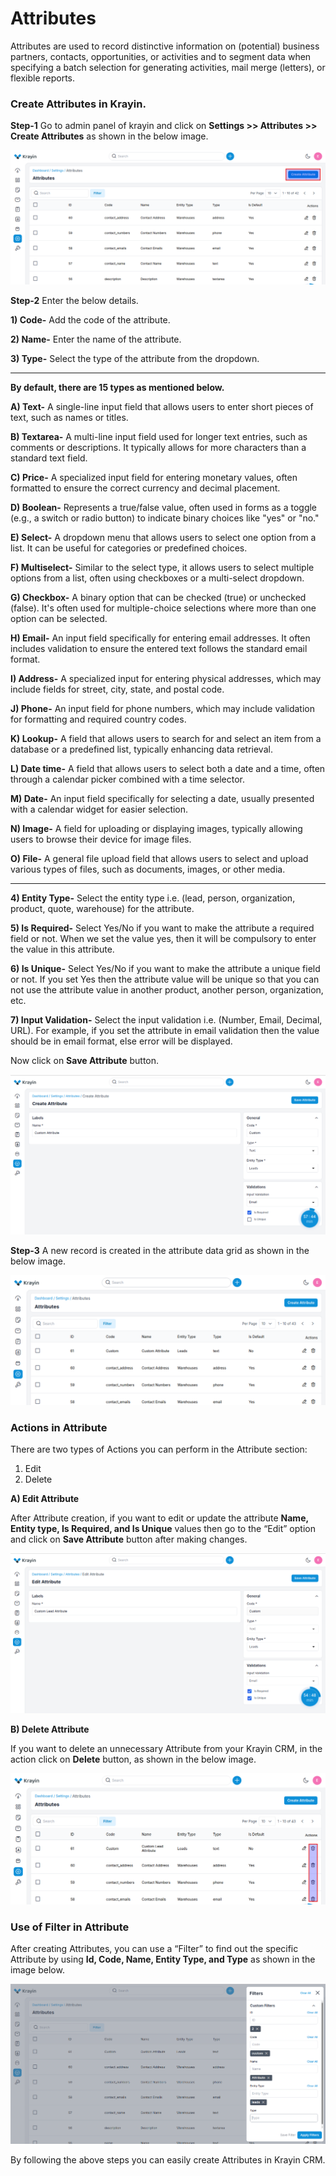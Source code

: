 # Attributes

Attributes are used to record distinctive information on (potential) business partners, contacts, opportunities, or activities and to segment data when specifying a batch selection for generating activities, mail merge (letters), or flexible reports.

### Create Attributes in Krayin.

**Step-1** Go to admin panel of krayin and click on **Settings >> Attributes >> Create Attributes** as shown in the below image.

![Attributes](../../assets/2.0/images/setting/attribute.png)

**Step-2** Enter the below details.

**1) Code-** Add the code of the attribute.

**2) Name-** Enter the name of the attribute.

**3) Type-** Select the type of the attribute from the dropdown.

-------------------------------------------------------------------------------------------------------------
**By default, there are 15 types as mentioned below.**

**A) Text-** A single-line input field that allows users to enter short pieces of text, such as names or titles.

**B) Textarea-** A multi-line input field used for longer text entries, such as comments or descriptions. It typically allows for more characters than a standard text field.

**C) Price-** A specialized input field for entering monetary values, often formatted to ensure the correct currency and decimal placement.

**D) Boolean-** Represents a true/false value, often used in forms as a toggle (e.g., a switch or radio button) to indicate binary choices like "yes" or "no." 

**E) Select-** A dropdown menu that allows users to select one option from a list. It can be useful for categories or predefined choices.

**F) Multiselect-** Similar to the select type, it allows users to select multiple options from a list, often using checkboxes or a multi-select dropdown.

**G) Checkbox-** A binary option that can be checked (true) or unchecked (false). It's often used for multiple-choice selections where more than one option can be selected.

**H) Email-** An input field specifically for entering email addresses. It often includes validation to ensure the entered text follows the standard email format.

**I) Address-** A specialized input for entering physical addresses, which may include fields for street, city, state, and postal code.

**J) Phone-** An input field for phone numbers, which may include validation for formatting and required country codes. 

**K) Lookup-** A field that allows users to search for and select an item from a database or a predefined list, typically enhancing data retrieval. 

**L) Date time-** A field that allows users to select both a date and a time, often through a calendar picker combined with a time selector.

**M) Date-** An input field specifically for selecting a date, usually presented with a calendar widget for easier selection. 

**N) Image-** A field for uploading or displaying images, typically allowing users to browse their device for image files.

**O) File-** A general file upload field that allows users to select and upload various types of files, such as documents, images, or other media. 

-------------------------------------------------------------------------------------------------------------
**4) Entity Type-** Select the entity type i.e. (lead, person, organization, product, quote, warehouse) for the attribute.

**5) Is Required-** Select Yes/No if you want to make the attribute a required field or not. When we set the value yes, then it will be compulsory to enter the value in this attribute.   

**6) Is Unique-** Select Yes/No if you want to make the attribute a unique field or not. If you set Yes then the attribute value will be unique so that you can not use the attribute value in another product, another person, organization, etc.

**7) Input Validation-** Select the input validation i.e. (Number, Email, Decimal, URL). For example, if you set the attribute in email validation then the value should be in email format, else error will be displayed.

Now click on **Save Attribute** button. 

![Create Attributes](../../assets/2.0/images/setting/createAttribute.png)

**Step-3** A new record is created in the attribute data grid as shown in the below image.

![Attributes Grid](../../assets/2.0/images/setting/attributeGrid.png)

### Actions in Attribute

There are two types of Actions you can perform in the Attribute section:

1) Edit
2) Delete

**A) Edit Attribute**

After Attribute creation, if you want to edit or update the attribute **Name, Entity type, Is Required, and Is Unique** values then go to the “Edit” option and click on **Save Attribute** button after making changes. 

![Attribute Edit](../../assets/2.0/images/setting/editAttribute.png)

**B) Delete Attribute**

If you want to delete an unnecessary Attribute from your Krayin CRM, in the action click on **Delete** button, as shown in the below image.

![Attribute Delete](../../assets/2.0/images/setting/deleteAttribute.png)

### Use of Filter in Attribute

After creating Attributes, you can use a “Filter” to find out the specific Attribute by using **Id, Code, Name, Entity Type, and Type** as shown in the image below.

![Filter Attribute](../../assets/2.0/images/setting/attributeFilter.png)

By following the above steps you can easily create Attributes in Krayin CRM.

